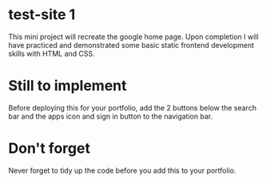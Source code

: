 # test-site 1
This mini project will recreate the google home page. Upon completion I will have practiced and demonstrated some basic static frontend development skills with HTML and CSS.

# Still to implement
Before deploying this for your portfolio, add the 2 buttons below the search bar and the apps icon and sign in button to the navigation bar.

# Don't forget
Never forget to tidy up the code before you add this to your portfolio.